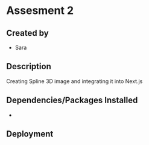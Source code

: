 # Assesment 2

## Created by
- Sara

## Description
Creating Spline 3D image and integrating it into Next.js

## Dependencies/Packages Installed
- 

## Deployment
